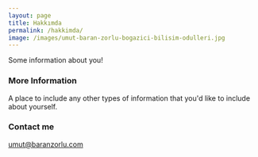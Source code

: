 ```yaml
---
layout: page
title: Hakkımda
permalink: /hakkimda/
image: /images/umut-baran-zorlu-bogazici-bilisim-odulleri.jpg
---
```


Some information about you!

### More Information

A place to include any other types of information that you'd like to include about yourself.

### Contact me

[umut@baranzorlu.com](mailto:umut@baranzorlu.com)